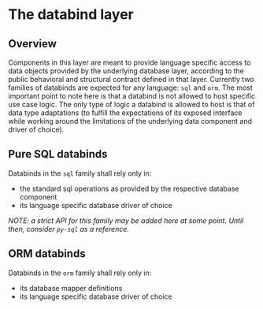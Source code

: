 # The databind layer

## Overview

Components in this layer are meant to provide language specific access to data objects provided by the underlying database layer, according to the public behavioral and structural contract defined in that layer. Currently two families of databinds are expected for any language: `sql` and `orm`. The most important point to note here is that a databind is not allowed to host specific use case logic. The only type of logic a databind is allowed to host is that of data type adaptations (to fulfill the expectations of its exposed interface while working around the limitations of the underlying data component and driver of choice).

## Pure SQL databinds

Databinds in the `sql` family shall rely only in:
- the standard sql operations as provided by the respective database component
- its language specific database driver of choice

_NOTE: a strict API for this family may be added here at some point. Until then, consider `py-sql` as a reference._

## ORM databinds

Databinds in the `orm` family shall rely only in:
- its database mapper definitions
- its language specific database driver of choice
